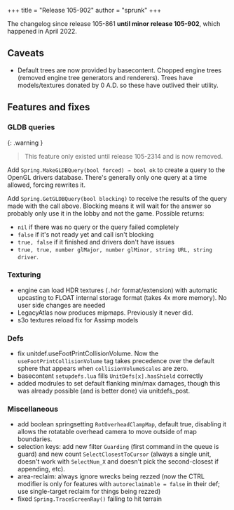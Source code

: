+++
title = "Release 105-902"
author = "sprunk"
+++

The changelog since release 105-861 **until minor release 105-902**, which happened in April 2022.

## Caveats
* Default trees are now provided by basecontent. Chopped engine trees (removed engine tree generators and renderers). Trees have models/textures donated by 0 A.D. so these have outlived their utility.

## Features and fixes

### GLDB queries

{: .warning }
> This feature only existed until release 105-2314 and is now removed.

Add `Spring.MakeGLDBQuery(bool forced) → bool ok` to create a query to the OpenGL drivers database. There's generally only one query at a time allowed, forcing rewrites it.

Add `Spring.GetGLDBQuery(bool blocking)` to receive the results of the query made with the call above.
Blocking means it will wait for the answer so probably only use it in the lobby and not the game.
Possible returns:
* `nil` if there was no query or the query failed completely
* `false` if it's not ready yet and call isn't blocking
* `true, false` if it finished and drivers don't have issues
* `true, true, number glMajor, number glMinor, string URL, string driver`.

### Texturing
* engine can load HDR textures (`.hdr` format/extension) with automatic upcasting to FLOAT internal storage format (takes 4x more memory). No user side changes are needed
* LegacyAtlas now produces mipmaps. Previously it never did.
* s3o textures reload fix for Assimp models

### Defs
* fix unitdef.useFootPrintCollisionVolume. Now the `useFootPrintCollisionVolume` tag takes precedence over the default sphere that appears when `collisionVolumeScales` are zero.
* basecontent `setupdefs.lua` fills `UnitDefs[x].hasShield` correctly
* added modrules to set default flanking min/max damages, though this was already possible (and is better done) via unitdefs_post.

### Miscellaneous
* add boolean springsetting `RotOverheadClampMap`, default true, disabling it allows the rotatable overhead camera to move outside of map boundaries.
* selection keys: add new filter `Guarding` (first command in the queue is guard) and new count `SelectClosestToCursor` (always a single unit, doesn't work with `SelectNum_X` and doesn't pick the second-closest if appending, etc).
* area-reclaim: always ignore wrecks being rezzed (now the CTRL modifier is only for features with `autoreclaimable = false` in their def; use single-target reclaim for things being rezzed)
* fixed `Spring.TraceScreenRay()` failing to hit terrain
